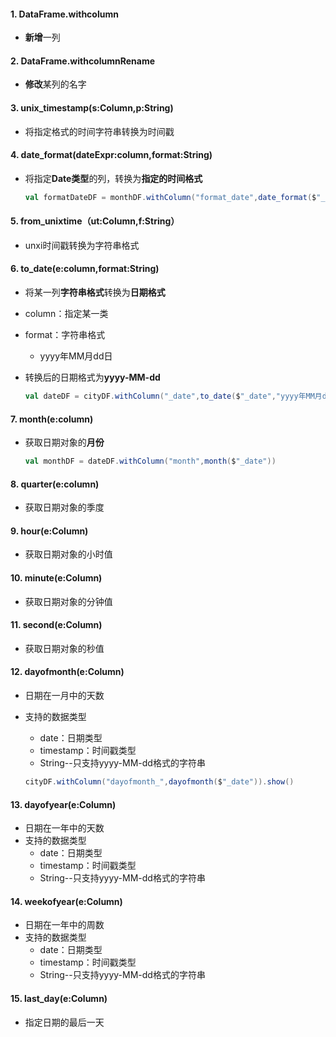 #### 1. DataFrame.withcolumn

* **新增**一列

#### 2. DataFrame.withcolumnRename

* **修改**某列的名字

#### 3. unix_timestamp(s:Column,p:String)

* 将指定格式的时间字符串转换为时间戳

#### 4. date_format(dateExpr:column,format:String)

* 将指定**Date类型**的列，转换为**指定的时间格式**

  ```scala
  val formatDateDF = monthDF.withColumn("format_date",date_format($"_date","yyyy年"))
  ```

#### 5. from_unixtime（ut:Column,f:String）

* unxi时间戳转换为字符串格式

#### 6. to_date(e:column,format:String)

* 将某一列**字符串格式**转换为**日期格式**

* column：指定某一类

* format：字符串格式

  * yyyy年MM月dd日

* 转换后的日期格式为**yyyy-MM-dd**

  ```scala
  val dateDF = cityDF.withColumn("_date",to_date($"_date","yyyy年MM月dd日"))
  ```

#### 7. month(e:column)

* 获取日期对象的**月份**

  ```scala
  val monthDF = dateDF.withColumn("month",month($"_date"))
  ```

#### 8. quarter(e:column)

* 获取日期对象的季度

#### 9. hour(e:Column)

* 获取日期对象的小时值

#### 10. minute(e:Column)

* 获取日期对象的分钟值

#### 11. second(e:Column)

* 获取日期对象的秒值

#### 12. dayofmonth(e:Column)

* 日期在一月中的天数

* 支持的数据类型

  * date：日期类型
  * timestamp：时间戳类型
  * String--只支持yyyy-MM-dd格式的字符串

  ```scala
  cityDF.withColumn("dayofmonth_",dayofmonth($"_date")).show()
  ```

#### 13. dayofyear(e:Column)

* 日期在一年中的天数
* 支持的数据类型
  * date：日期类型
  * timestamp：时间戳类型
  * String--只支持yyyy-MM-dd格式的字符串

#### 14. weekofyear(e:Column)

* 日期在一年中的周数
* 支持的数据类型
  * date：日期类型
  * timestamp：时间戳类型
  * String--只支持yyyy-MM-dd格式的字符串

#### 15. last_day(e:Column)

* 指定日期的最后一天
